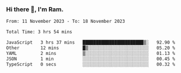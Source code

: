 ### Hi there 👋, I'm Ram.

<!--START_SECTION:waka-->

```txt
From: 11 November 2023 - To: 18 November 2023

Total Time: 3 hrs 54 mins

JavaScript   3 hrs 37 mins   ███████████████████████▒░   92.90 %
Other        12 mins         █▒░░░░░░░░░░░░░░░░░░░░░░░   05.20 %
YAML         2 mins          ▒░░░░░░░░░░░░░░░░░░░░░░░░   01.13 %
JSON         1 min           ░░░░░░░░░░░░░░░░░░░░░░░░░   00.45 %
TypeScript   0 secs          ░░░░░░░░░░░░░░░░░░░░░░░░░   00.32 %
```

<!--END_SECTION:waka-->
